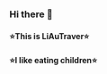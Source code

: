 ### Hi there 👋
#### ⭐This is LiAuTraver⭐
#### ⭐I like eating children⭐
<!--
######🌈 Pronouns: Candy-free Non-binary, but prefer She/Her❤️ a bit more
###### 🌱 Learning Computer Science, in the Orient
###### 🔭 Persuing for an offer in Silicon Valley, CA
###### 🤔 I’m looking for help with C/C++ Programming 
--!>


<!--
**LiAuTraver/LiAuTraver** is a ✨ _special_ ✨ repository because its `README.md` (this file) appears on your GitHub profile.

Here are some ideas to get you started:

- 🔭 I’m currently working on ...
- 🌱 I’m currently learning ...
- 👯 I’m looking to collaborate on ...
- 🤔 I’m looking for help with ...
- 💬 Ask me about ...
- 📫 How to reach me: ...
- 😄 Pronouns: ...
- ⚡ Fun fact: ...
-->
